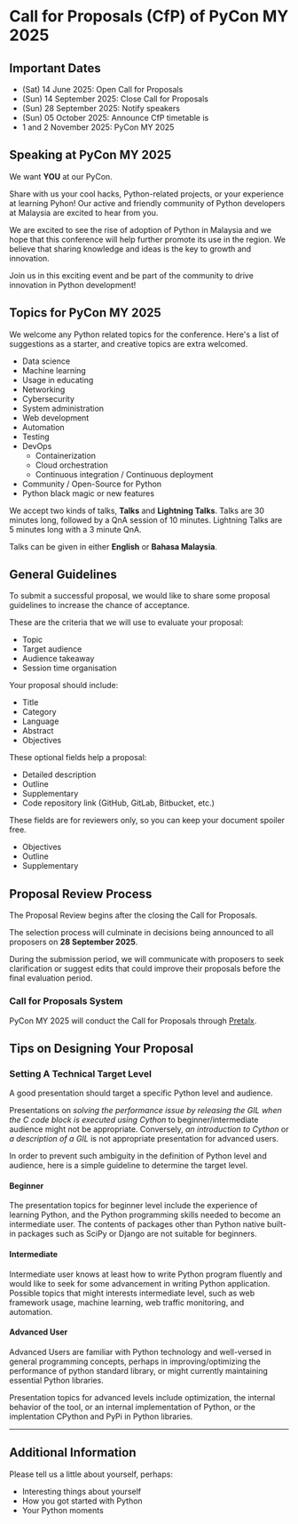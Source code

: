 # Call for Proposals (CfP) of PyCon MY 2025

## Important Dates

* (Sat) 14 June 2025: Open Call for Proposals
* (Sun) 14 September 2025: Close Call for Proposals
* (Sun) 28 September 2025: Notify speakers
* (Sun) 05 October 2025: Announce CfP timetable is
* 1 and 2 November 2025: PyCon MY 2025

## Speaking at PyCon MY 2025

We want **YOU** at our PyCon.

Share with us your cool hacks, Python-related projects, or your experience at learning Pyhon!
Our active and friendly community of Python developers at Malaysia are excited to hear from you.

We are excited to see the rise of adoption of Python in Malaysia and we hope that this conference will help further promote its use in the region.
We believe that sharing knowledge and ideas is the key to growth and innovation.

Join us in this exciting event and be part of the community to drive innovation in Python development!

## Topics for PyCon MY 2025

We welcome any Python related topics for the conference.
Here's a list of suggestions as a starter, and creative topics are extra welcomed.

* Data science
* Machine learning
* Usage in educating
* Networking
* Cybersecurity
* System administration
* Web development
* Automation
* Testing
* DevOps
  * Containerization
  * Cloud orchestration
  * Continuous integration / Continuous deployment
* Community / Open-Source for Python
* Python black magic or new features

We accept two kinds of talks, **Talks** and **Lightning Talks**.
Talks are 30 minutes long, followed by a QnA session of 10 minutes.
Lightning Talks are 5 minutes long with a 3 minute QnA.

Talks can be given in either **English** or **Bahasa Malaysia**.

## General Guidelines

To submit a successful proposal, we would like to share some proposal guidelines to increase the chance of acceptance.

These are the criteria that we will use to evaluate your proposal:

* Topic
* Target audience
* Audience takeaway
* Session time organisation

Your proposal should include:

* Title
* Category
* Language
* Abstract
* Objectives

These optional fields help a proposal:

* Detailed description
* Outline
* Supplementary
* Code repository link (GitHub, GitLab, Bitbucket, etc.)

These fields are for reviewers only, so you can keep your document spoiler free.

* Objectives
* Outline
* Supplementary

## Proposal Review Process

The Proposal Review begins after the closing the Call for Proposals.

The selection process will culminate in decisions being announced to all proposers on **28 September 2025**.

During the submission period, we will communicate with proposers to seek clarification or suggest edits that could improve their proposals before the final evaluation period.

### Call for Proposals System

PyCon MY 2025 will conduct the Call for Proposals through [Pretalx](https://pretalx.com/).

## Tips on Designing Your Proposal

### Setting A Technical Target Level

A good presentation should target a specific Python level and audience.

Presentations on *solving the performance issue by releasing the GIL when the C code block is executed using Cython* to beginner/intermediate audience might not be  appropriate.
Conversely, *an introduction to Cython* or *a description of a GIL* is not appropriate presentation for advanced users.

In order to prevent such ambiguity in the definition of Python level and audience, here is a simple guideline to determine the target level.

#### Beginner

The presentation topics for beginner level include the experience of learning Python, and the Python programming skills needed to become an intermediate user.
The contents of packages other than Python native built-in packages such as SciPy or Django are not suitable for beginners.

#### Intermediate

Intermediate user knows at least how to write Python program fluently and would like to seek for some advancement in writing Python application.
Possible topics that might interests intermediate level, such as web framework usage, machine learning, web traffic monitoring, and automation.

#### Advanced User

Advanced Users are familiar with Python technology and well-versed in general programming concepts, perhaps in improving/optimizing the performance of python standard library, or might currently maintaining essential Python libraries.

Presentation topics for advanced levels include optimization, the internal behavior of the tool, or an internal implementation of Python, or the implentation CPython and PyPi in Python libraries.

---

## Additional Information

Please tell us a little about yourself, perhaps:

* Interesting things about yourself
* How you got started with Python
* Your Python moments
